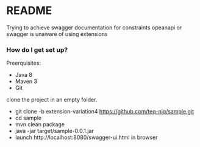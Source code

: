 # README #

Trying to achieve swagger documentation for constraints opeanapi or swagger is unaware of using extensions



### How do I get set up? ###
Preerquisites:
* Java 8  
* Maven 3  
* Git  


clone the project in an empty folder.   
* git clone -b extension-variation4 https://github.com/teq-niq/sample.git  
* cd sample  
* mvn clean package  
* java -jar target/sample-0.0.1.jar  
* launch http://localhost:8080/swagger-ui.html in browser  

  